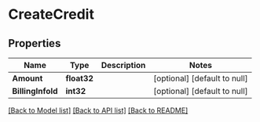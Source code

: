 # CreateCredit

## Properties
Name | Type | Description | Notes
------------ | ------------- | ------------- | -------------
**Amount** | **float32** |  | [optional] [default to null]
**BillingInfoId** | **int32** |  | [optional] [default to null]

[[Back to Model list]](../README.md#documentation-for-models) [[Back to API list]](../README.md#documentation-for-api-endpoints) [[Back to README]](../README.md)


